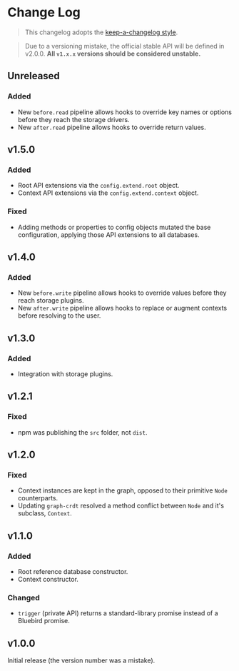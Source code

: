 # Change Log

> This changelog adopts the [keep-a-changelog style](http://keepachangelog.com/en/0.3.0/).

> Due to a versioning mistake, the official stable API will be defined in v2.0.0.
**All `v1.x.x` versions should be considered unstable.**

## Unreleased
### Added
- New `before.read` pipeline allows hooks to override key names or options before they reach the storage drivers.
- New `after.read` pipeline allows hooks to override return values.

## v1.5.0
### Added
- Root API extensions via the `config.extend.root` object.
- Context API extensions via the `config.extend.context` object.

### Fixed
- Adding methods or properties to config objects mutated the base configuration, applying those API extensions to all databases.

## v1.4.0
### Added
- New `before.write` pipeline allows hooks to override values before they reach storage plugins.
- New `after.write` pipeline allows hooks to replace or augment contexts before resolving to the user.

## v1.3.0
### Added
- Integration with storage plugins.

## v1.2.1
### Fixed
- npm was publishing the `src` folder, not `dist`.

## v1.2.0
### Fixed
- Context instances are kept in the graph, opposed to their primitive `Node` counterparts.
- Updating `graph-crdt` resolved a method conflict between `Node` and it's subclass, `Context`.

## v1.1.0
### Added
- Root reference database constructor.
- Context constructor.

### Changed
- `trigger` (private API) returns a standard-library promise instead of a Bluebird promise.

## v1.0.0
Initial release (the version number was a mistake).
